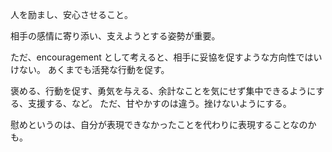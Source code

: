 人を励まし、安心させること。

相手の感情に寄り添い、支えようとする姿勢が重要。

ただ、encouragement として考えると、相手に妥協を促すような方向性ではいけない。
あくまでも活発な行動を促す。

褒める、行動を促す、勇気を与える、余計なことを気にせず集中できるようにする、支援する、など。
ただ、甘やかすのは違う。挫けないようにする。

慰めというのは、自分が表現できなかったことを代わりに表現することなのかも。

